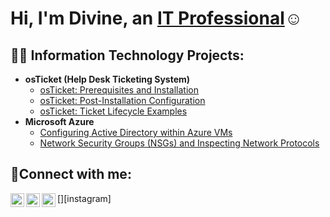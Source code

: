 <h1>Hi, I'm Divine, an <a href="https://www.linkedin.com/in/divine-francis-1a3024188/">IT Professional</a>☺</h1>

<h2>👨‍💻 Information Technology Projects:</h2>

- <b>osTicket (Help Desk Ticketing System)</b>
  - [osTicket: Prerequisites and Installation](https://github.com/DivineFrancisadmin/osticket-prereqs)
  - [osTicket: Post-Installation Configuration](https://github.com/DivineFrancisadmin/post-install-config)
  - [osTicket: Ticket Lifecycle Examples](https://github.com/DivineFrancisadmin/ticket-lifecycle)
- <b>Microsoft Azure</b>
  - [Configuring Active Directory within Azure VMs](https://github.com/DivineFrancisadmin/configure-ad)
  - [Network Security Groups (NSGs) and Inspecting Network Protocols](https://github.com/DivineFrancisadmin/azure-network-protocols)

<h2>🤳Connect with me:</h2>

[<img align="left" alt="Josh | Twitter" width="22px" src="https://cdn.jsdelivr.net/npm/simple-icons@v3/icons/twitter.svg" />][twitter]
[<img align="left" alt="Josh | LinkedIn" width="22px" src="https://cdn.jsdelivr.net/npm/simple-icons@v3/icons/linkedin.svg" />][linkedin]
[<img align="left" alt="Josh | Instagram" width="22px" src="https://cdn.jsdelivr.net/npm/simple-icons@v3/icons/instagram.svg" />][instagram]

[twitter]: https://twitter.com/Jamadeshamar
[linkedin]: https://linkedin.com/in/Divine
